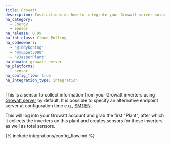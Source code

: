 ```yaml
---
title: Growatt
description: Instructions on how to integrate your Growatt server solar inverter within Home Assistant.
ha_category:
  - Energy
  - Sensor
ha_release: 0.99
ha_iot_class: Cloud Polling
ha_codeowners:
  - '@indykoning'
  - '@muppet3000'
  - '@JasperPlant'
ha_domain: growatt_server
ha_platforms:
  - sensor
ha_config_flow: true
ha_integration_type: integration
---
```


This is a sensor to collect information from your Growatt inverters using [Growatt server](https://server.growatt.com/) by default. It is possible to specify an alternative endpoint server at configuration time e.g., [SMTEN](http://server.smten.com/).

This will log into your Growatt account and grab the first "Plant", after which it collects the inverters on this plant and creates sensors for these inverters as well as total sensors.

{% include integrations/config_flow.md %}
